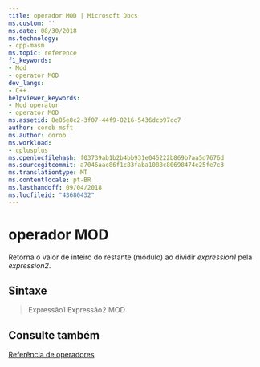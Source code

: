 ```yaml
---
title: operador MOD | Microsoft Docs
ms.custom: ''
ms.date: 08/30/2018
ms.technology:
- cpp-masm
ms.topic: reference
f1_keywords:
- Mod
- operator MOD
dev_langs:
- C++
helpviewer_keywords:
- Mod operator
- operator MOD
ms.assetid: 8e05e8c2-3f07-44f9-8216-5436dcb97cc7
author: corob-msft
ms.author: corob
ms.workload:
- cplusplus
ms.openlocfilehash: f03739ab1b2b4bb931e045222b869b7aa5d7676d
ms.sourcegitcommit: a7046aac86f1c83faba1088c80698474e25fe7c3
ms.translationtype: MT
ms.contentlocale: pt-BR
ms.lasthandoff: 09/04/2018
ms.locfileid: "43680432"
---
```

# <a name="operator-mod"></a>operador MOD

Retorna o valor de inteiro do restante (módulo) ao dividir *expression1* pela *expression2*.

## <a name="syntax"></a>Sintaxe

> Expressão1 Expressão2 MOD

## <a name="see-also"></a>Consulte também

[Referência de operadores](../../assembler/masm/operators-reference.md)<br/>
